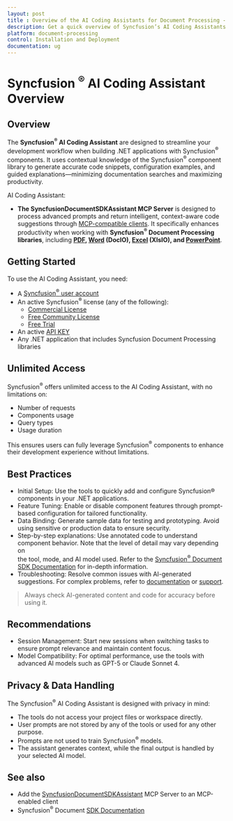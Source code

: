 ```yaml
---
layout: post
title : Overview of the AI Coding Assistants for Document Processing - Syncfusion
description: Get a quick overview of Syncfusion’s AI Coding Assistants that simplify document processing and deliver query results efficiently
platform: document-processing
control: Installation and Deployment
documentation: ug
---
```


# Syncfusion <sup>&reg;</sup> AI Coding Assistant Overview


## Overview  

The **Syncfusion<sup>&reg;</sup> AI Coding Assistant** are designed to streamline your development workflow when building .NET applications with Syncfusion<sup>&reg;</sup> components. It uses contextual knowledge of the Syncfusion<sup>&reg;</sup> component library to generate accurate code snippets, configuration examples, and guided explanations—minimizing documentation searches and maximizing productivity. 


AI Coding Assistant:

  * **The SyncfusionDocumentSDKAssistant MCP Server** is designed to process advanced prompts and return intelligent, context-aware        code suggestions through   [MCP-compatible clients](https://modelcontextprotocol.io/clients). It specifically enhances productivity when working with **Syncfusion<sup>&reg;</sup> Document Processing libraries**, including **[PDF](https://help.syncfusion.com/document-processing/pdf/overview), [Word](https://help.syncfusion.com/document-processing/word/overview) (DocIO), [Excel](https://help.syncfusion.com/document-processing/excel/overview) (XlsIO), and [PowerPoint](https://help.syncfusion.com/document-processing/powerpoint/overview)**. 


## Getting Started

To use the AI Coding Assistant, you need:

  *	A [Syncfusion<sup>&reg;</sup> user account](https://www.syncfusion.com/account)
  *	An active Syncfusion<sup>&reg;</sup> license (any of the following):
     * [Commercial License](https://www.syncfusion.com/sales/unlimitedlicense)
     * [Free Community License](https://www.syncfusion.com/products/communitylicense)
     * [Free Trial](https://www.syncfusion.com/account/manage-trials/start-trials)
  *	An active [API KEY](https://syncfusion.com/account/api-key)
  *	Any .NET application that includes Syncfusion Document Processing libraries

## Unlimited Access

Syncfusion<sup>&reg;</sup> offers unlimited access to the AI Coding Assistant, with no limitations on:

  * Number of requests
  *	Components usage
  *	Query types
  *	Usage duration
  
This ensures users can fully leverage Syncfusion<sup>&reg;</sup> components to enhance their development experience without limitations.

## Best Practices

  *	Initial Setup: Use the tools to quickly add and configure Syncfusion® components in your .NET applications.
  *	Feature Tuning: Enable or disable component features through prompt-based configuration for tailored functionality.
  *	Data Binding: Generate sample data for testing and prototyping. Avoid using sensitive or production data to ensure security.
  *	Step-by-step explanations: Use annotated code to understand component behavior. Note that the level of detail may vary depending on   
  the tool, mode, and AI model used. Refer to the [Syncfusion<sup>&reg;</sup> Document SDK Documentation](https://help.syncfusion.com/document-processing/introduction) for in-depth information.
  * Troubleshooting: Resolve common issues with AI-generated suggestions. For complex problems, refer to [documentation](https://help.syncfusion.com/document-processing/introduction) or [support](https://support.syncfusion.com/support/tickets/create).
  
  >Always check AI-generated content and code for accuracy before using it.

## Recommendations

  * Session Management: Start new sessions when switching tasks to ensure prompt relevance and maintain content focus.
  * Model Compatibility: For optimal performance, use the tools with advanced AI models such as GPT-5 or Claude Sonnet 4.

## Privacy & Data Handling

The Syncfusion<sup>&reg;</sup> AI Coding Assistant is designed with privacy in mind:

  *	The tools do not access your project files or workspace directly.
  *	User prompts are not stored by any of the tools or used for any other purpose.
  *	Prompts are not used to train Syncfusion<sup>&reg;</sup> models.
  *	The assistant generates context, while the final output is handled by your selected AI model.

## See also

  * Add the [SyncfusionDocumentSDKAssistant](https://help.syncfusion.com/document-processing/ai-coding-assistants/mcp-server) MCP Server to an MCP-enabled client
  *	Syncfusion<sup>&reg;</sup> Document [SDK Documentation](https://help.syncfusion.com/document-processing/introduction)





